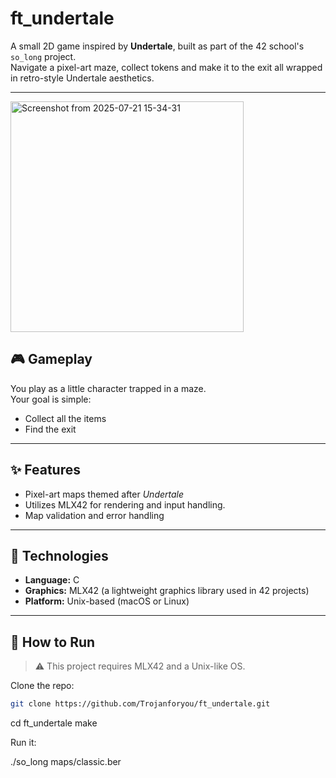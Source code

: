 # ft_undertale

A small 2D game inspired by **Undertale**, built as part of the 42 school's `so_long` project.  
Navigate a pixel-art maze, collect tokens and make it to the exit all wrapped in retro-style Undertale aesthetics.

---
<img width="373" height="369" alt="Screenshot from 2025-07-21 15-34-31" src="https://github.com/user-attachments/assets/33b19bbd-780b-426a-94f4-3359938b7c47" />


## 🎮 Gameplay

You play as a little character trapped in a maze.  
Your goal is simple:

- Collect all the items  
- Find the exit  
---

## ✨ Features

- Pixel-art maps themed after *Undertale*  
- Utilizes MLX42 for rendering and input handling.
- Map validation and error handling  

---

## 🧠 Technologies

- **Language:** C  
- **Graphics:** MLX42 (a lightweight graphics library used in 42 projects)  
- **Platform:** Unix-based (macOS or Linux)  

---

## 🔧 How to Run

> ⚠️ This project requires MLX42 and a Unix-like OS.

Clone the repo:

```bash
git clone https://github.com/Trojanforyou/ft_undertale.git
```
cd ft_undertale
make

Run it:

./so_long maps/classic.ber

